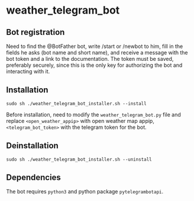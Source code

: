 # weather_telegram_bot

## Bot registration

Need to find the @BotFather bot, write /start or /newbot to him, fill in the
fields he asks (bot name and short name), and receive a message with the bot
token and a link to the documentation. The token must be saved, preferably
securely, since this is the only key for authorizing the bot and interacting
with it.

## Installation

```
sudo sh ./weather_telegram_bot_installer.sh --install
```

Before installation, need to modify the `weather_telegram_bot.py` file and
replace `<open_weather_appip>` with open weather map appip, `<telegram_bot_token>`
with the telegram token for the bot.

## Deinstallation

```
sudo sh ./weather_telegram_bot_installer.sh --uninstall
```

## Dependencies

The bot requires `python3` and python package `pytelegrambotapi`.

